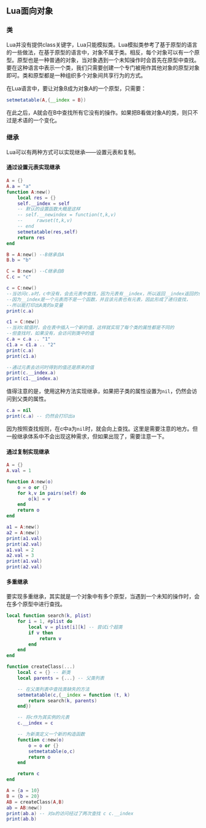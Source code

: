 ## Lua面向对象

### 类

Lua并没有提供class关键字，Lua只能模拟类。Lua模拟类参考了基于原型的语言的一些做法，在基于原型的语言中，对象不属于类。相反，每个对象可以有一个原型。原型也是一种普通的对象，当对象遇到一个未知操作时会首先在原型中查找。要在这种语言中表示一个类，我们只需要创建一个专门被用作其他对象的原型对象即可。类和原型都是一种组织多个对象间共享行为的方式。

在Lua语言中，要让对象B成为对象A的一个原型，只需要：

```lua
setmetatable(A,{__index = B})
```

在此之后，A就会在B中查找所有它没有的操作。如果把B看做对象A的类，则只不过是术语的一个变化。

### 继承

Lua可以有两种方式可以实现继承——设置元表和复制。

#### 通过设置元表实现继承

```lua
A = {}
A.a = "a"
function A:new()
    local res = {}
    self.__index = self
    -- 默认的设置函数大概是这样
    -- self.__newindex = function(t,k,v)
    --     rawset(t,k,v)
    -- end
    setmetatable(res,self)
    return res
end

B = A:new() --B继承自A
B.b = "b"

C = B:new() --C继承自B
C.c = "c"

c = C:new()
--当访问c.a时，c中没有，会去元表中查找，因为元表有__index，所以返回__index返回的值
--因为__index是一个元表而不是一个函数，并且该元表也有元表，因此形成了递归查找，
--所以能打印出A类的a变量
print(c.a)

c1 = C:new()
--当对c赋值时，会在表中插入一个新的值，这样就实现了每个类的属性都是不同的
--但查找时，如果没有，会访问到类中的值
c.a = c.a .. "1" 
c1.a = c1.a .. "2"
print(c.a)
print(c1.a)

--通过元表去访问时得到的值还是原来的值
print(c.__index.a) 
print(c1.__index.a)
```

值得注意的是，使用这种方法实现继承，如果把子类的属性设置为`nil`，仍然会访问到父类的属性。

```lua
c.a = nil
print(c.a) -- 仍然会打印出a
```

因为按照查找规则，在c中a为`nil`时，就会向上查找。这里是需要注意的地方。但一般继承体系中不会出现这种需求，但如果出现了，需要注意一下。

#### 通过复制实现继承

```lua
A = {}
A.val = 1

function A:new(o)
    o = o or {}
    for k,v in pairs(self) do
        o[k] = v
    end
    return o
end

a1 = A:new()
a2 = A:new()
print(a1.val)
print(a2.val)
a1.val = 2
a2.val = 3
print(a1.val)
print(a2.val)
```

#### 多重继承

要实现多重继承，其实就是一个对象中有多个原型，当遇到一个未知的操作时，会在多个原型中进行查找。

```lua
local function search(k, plist)
    for i = 1, #plist do
        local v = plist[i][k] -- 尝试i个超类
        if v then
            return v
        end
    end
end

function createClass(...)
    local c = {} -- 新类
    local parents = {...} -- 父类列表

    -- 在父类列表中查找类缺失的方法
    setmetatable(c,{__index = function (t, k)
        return search(k, parents)
    end})

    -- 将c作为其实例的元表
    c.__index = c

    -- 为新类定义一个新的构造函数
    function c:new(o)
        o = o or {}
        setmetatable(o,c)
        return o
    end

    return c
end

A = {a = 10}
B = {b = 20}
AB = createClass(A,B)
ab = AB:new()
print(ab.a) -- 对a的访问经过了两次查找 c c.__index
print(ab.b)
```

